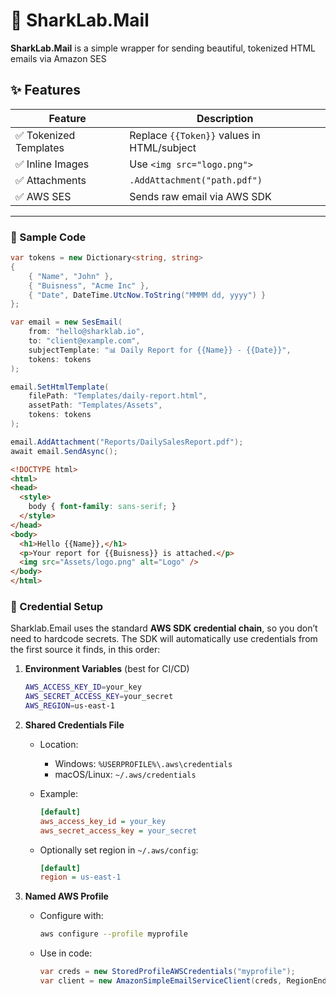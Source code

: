 # 🦈 SharkLab.Mail

**SharkLab.Mail** is a simple wrapper for sending beautiful, tokenized HTML emails via Amazon SES

## ✨ Features

| Feature             | Description                                   |
|---------------------|-----------------------------------------------|
| ✅ Tokenized Templates | Replace `{{Token}}` values in HTML/subject    |
| ✅ Inline Images      | Use `<img src="logo.png">`                   |
| ✅ Attachments        | `.AddAttachment("path.pdf")`                 |
| ✅ AWS SES            | Sends raw email via AWS SDK                  |

---

### 🧪 Sample Code

```csharp
var tokens = new Dictionary<string, string>
{
    { "Name", "John" },
    { "Buisness", "Acme Inc" },
    { "Date", DateTime.UtcNow.ToString("MMMM dd, yyyy") }
};

var email = new SesEmail(
    from: "hello@sharklab.io",
    to: "client@example.com",
    subjectTemplate: "📊 Daily Report for {{Name}} - {{Date}}",
    tokens: tokens
);

email.SetHtmlTemplate(
    filePath: "Templates/daily-report.html",
    assetPath: "Templates/Assets",
    tokens: tokens
);

email.AddAttachment("Reports/DailySalesReport.pdf");
await email.SendAsync();
```

```html
<!DOCTYPE html>
<html>
<head>
  <style>
    body { font-family: sans-serif; }
  </style>
</head>
<body>
  <h1>Hello {{Name}},</h1>
  <p>Your report for {{Buisness}} is attached.</p>
  <img src="Assets/logo.png" alt="Logo" />
</body>
</html>
```

### 🔐 Credential Setup

Sharklab.Email uses the standard **AWS SDK credential chain**, so you don’t need to hardcode secrets. The SDK will automatically use credentials from the first source it finds, in this order:

1. **Environment Variables** (best for CI/CD)

   ```bash
   AWS_ACCESS_KEY_ID=your_key
   AWS_SECRET_ACCESS_KEY=your_secret
   AWS_REGION=us-east-1
   ```

2. **Shared Credentials File**

   - Location:
     - Windows: `%USERPROFILE%\.aws\credentials`
     - macOS/Linux: `~/.aws/credentials`

   - Example:
     ```ini
     [default]
     aws_access_key_id = your_key
     aws_secret_access_key = your_secret
     ```

   - Optionally set region in `~/.aws/config`:
     ```ini
     [default]
     region = us-east-1
     ```

3. **Named AWS Profile**

   - Configure with:
     ```bash
     aws configure --profile myprofile
     ```

   - Use in code:
     ```csharp
     var creds = new StoredProfileAWSCredentials("myprofile");
     var client = new AmazonSimpleEmailServiceClient(creds, RegionEndpoint.USEast1);
     ```
